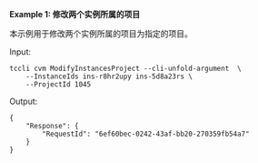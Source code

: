 **Example 1: 修改两个实例所属的项目**

本示例用于修改两个实例所属的项目为指定的项目。

Input: 

```
tccli cvm ModifyInstancesProject --cli-unfold-argument  \
    --InstanceIds ins-r8hr2upy ins-5d8a23rs \
    --ProjectId 1045
```

Output: 
```
{
    "Response": {
        "RequestId": "6ef60bec-0242-43af-bb20-270359fb54a7"
    }
}
```

